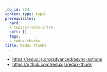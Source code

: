 ```yaml
---
_db_id: 524
content_type: topic
prerequisites:
  hard:
  - topics/redux-intro
  soft: []
  tags:
  - redux-thunks
title: Redux Thunks
---
```


- https://redux.js.org/advanced/async-actions
- https://github.com/reduxjs/redux-thunk